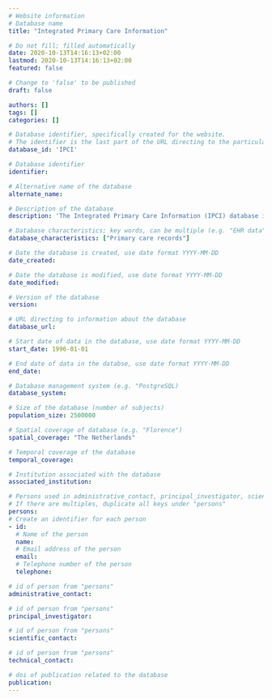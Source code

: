 ```yaml
---
# Website information
# Database name
title: "Integrated Primary Care Information"

# Do not fill; filled automatically
date: 2020-10-13T14:16:13+02:00
lastmod: 2020-10-13T14:16:13+02:00
featured: false

# Change to 'false' to be published
draft: false

authors: []
tags: []
categories: []

# Database identifier, specifically created for the website.
# The identifier is the last part of the URL directing to the particular database
database_id: 'IPCI'

# Database identifier
identifier:

# Alternative name of the database
alternate_name:

# Description of the database
description: 'The Integrated Primary Care Information (IPCI) database is a Dutch database containing the complete medical record of more than 2.5 million patients provided by more than 450 GPs geographically spread over the Netherlands. (12) In the Netherlands, all citizens are registered with a GP practice which acts as a gatekeeper in a two-way exchange of information with secondary care.'

# Database characteristics; key words, can be multiple (e.g. "EHR data", "Primary care records")
database_characteristics: ["Primary care records"]

# Date the database is created, use date format YYYY-MM-DD
date_created: 

# Date the database is modified, use date format YYYY-MM-DD
date_modified:

# Version of the database
version:

# URL directing to information about the database
database_url: 

# Start date of data in the database, use date format YYYY-MM-DD
start_date: 1996-01-01

# End date of data in the databse, use date format YYYY-MM-DD
end_date: 

# Database management system (e.g. "PostgreSQL)
database_system:

# Size of the database (number of subjects)
population_size: 2500000

# Spatial coverage of database (e.g. "Florence")
spatial_coverage: "The Netherlands"

# Temporal coverage of the database
temporal_coverage:

# Institution associated with the database
associated_institution: 

# Persons used in administrative_contact, principal_investigator, scientific_contact, technical_contact
# If there are multiples, duplicate all keys under "persons"
persons:
# Create an identifier for each person
- id:
  # Name of the person
  name:
  # Email address of the person
  email:
  # Telephone number of the person
  telephone:

# id of person from "persons"
administrative_contact:

# id of person from "persons"
principal_investigator:

# id of person from "persons"
scientific_contact:

# id of person from "persons"
technical_contact:

# doi of publication related to the database
publication: 
---
```

